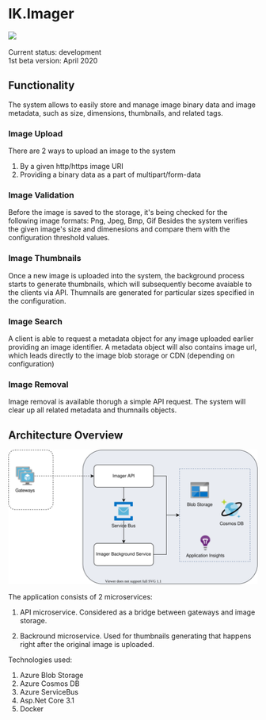 # IK.Imager

![](https://github.com/ilya-khorev/IK.Imager/workflows/Build/badge.svg)

Current status: development  
1st beta version: April 2020

## Functionality
The system allows to easily store and manage image binary data and image metadata, such as size, dimensions, thumbnails, and related tags.

### Image Upload
There are 2 ways to upload an image to the system
1) By a given http/https image URI
2) Providing a binary data as a part of multipart/form-data

### Image Validation
Before the image is saved to the storage, it's being checked for the following image formats: Png, Jpeg, Bmp, Gif
Besides the system verifies the given image's size and dimenesions and compare them with the configuration threshold values.

### Image Thumbnails
Once a new image is uploaded into the system, the background process starts to generate thumbnails, which will subsequently become avaiable to the clients via API. Thumnails are generated for particular sizes specified in the configuration.

### Image Search
A client is able to request a metadata object for any image uploaded earlier providing an image identifier. 
A metadata object will also contains image url, which leads directly to the image blob storage or CDN (depending on configuration)

### Image Removal
Image removal is available thorugh a simple API request. The system will clear up all related metadata and thumnails objects.

## Architecture Overview
![](docs/Architecture.svg)

The application consists of 2 microservices:
1) API microservice. Considered as a bridge between gateways and image storage. 

2) Backround microservice. Used for thumbnails generating that happens right after the original image is uploaded.

Technologies used:
1) Azure Blob Storage
2) Azure Cosmos DB
3) Azure ServiceBus
4) Asp.Net Core 3.1
5) Docker
